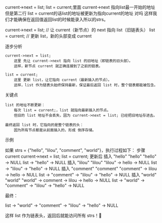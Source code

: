 current->next = list;
    list = current;里面 current->next 指向list最一开始的地址 但是第二行 list = current的话list的地址被更新为指向current的地址 对吗 这样我们才能确保在返回值返回list的时候能录入所以的strs。


current->next = list;  // 让 current（新节点）的 next 指向 list（旧链表头）
list = current;        // 更新 list，新的头部变成 current

逐步分析

    current->next = list;
        这里 先让 current->next 指向 list 的旧地址（即链表的旧头部）。
        这样，新节点 current 就正确连接到了之前的链表。

    list = current;
        这里 更新 list，让它指向 current（最新插入的节点）。
        这样，list 作为链表头始终保持最新，保证最后返回 list 时，整个链表都能被包含。

关键点

    list 的地址不断更新：
        每次 list = current;，list 就指向最新插入的节点。
        但旧的 list 地址不会丢失，因为 current->next = list; 已经把旧地址存进去。

    最终返回 list 时，它指向的是整个链表的头：
        因为所有节点都是从前面插入的，形成 倒序存储。

示例

如果 strs = {"hello", "lilou", "comment", "world"}，执行过程如下：
步骤	current	current->next = list;	list = current; 更新后
插入 "hello"	"hello"	"hello" -> NULL	list -> "hello" -> NULL
插入 "lilou"	"lilou"	"lilou" -> hello -> NULL	list -> "lilou" -> "hello" -> NULL
插入 "comment"	"comment"	"comment" -> lilou -> hello -> NULL	list -> "comment" -> "lilou" -> "hello" -> NULL
插入 "world"	"world"	"world" -> comment -> lilou -> hello -> NULL	list -> "world" -> "comment" -> "lilou" -> "hello" -> NULL

最终：

list -> "world" -> "comment" -> "lilou" -> "hello" -> NULL

这样 list 作为链表头，返回后就能访问所有 strs！🎯
